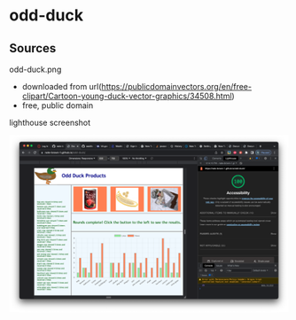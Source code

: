 # odd-duck

## Sources

odd-duck.png

- downloaded from url(<https://publicdomainvectors.org/en/free-clipart/Cartoon-young-duck-vector-graphics/34508.html>)
- free, public domain

lighthouse screenshot

![Lab 13 Lighthouse Screenshot](img/lighthouse-screenshot-lab13.png)
